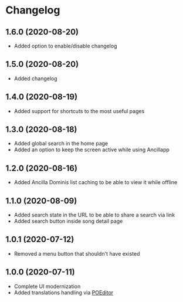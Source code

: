 # Changelog

## 1.6.0 (2020-08-20)
- Added option to enable/disable changelog

## 1.5.0 (2020-08-20)
- Added changelog

## 1.4.0 (2020-08-19)
- Added support for shortcuts to the most useful pages

## 1.3.0 (2020-08-18)
- Added global search in the home page
- Added an option to keep the screen active while using Ancillapp

## 1.2.0 (2020-08-16)
- Added Ancilla Dominis list caching to be able to view it while offline

## 1.1.0 (2020-08-09)
- Added search state in the URL to be able to share a search via link
- Added search button inside song detail page

## 1.0.1 (2020-07-12)
- Removed a menu button that shouldn't have existed

## 1.0.0 (2020-07-11)
- Complete UI modernization
- Added translations handling via [POEditor](https://poeditor.com)
